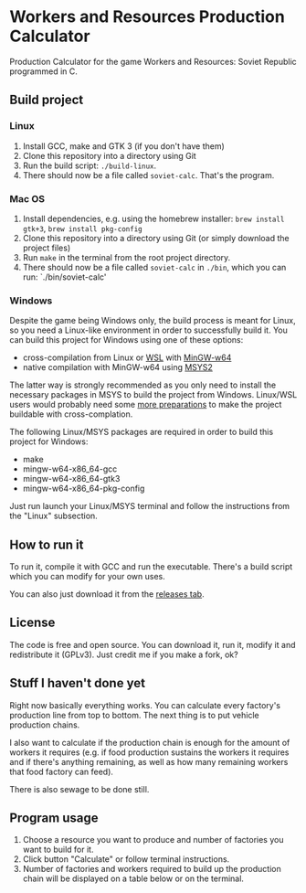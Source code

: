 # Workers and Resources Production Calculator

Production Calculator for the game Workers and Resources: Soviet Republic programmed in C.

## Build project

### Linux

1. Install GCC, make and GTK 3 (ìf you don't have them)
2. Clone this repository into a directory using Git
3. Run the build script: `./build-linux`.
4. There should now be a file called `soviet-calc`. That's the program.

### Mac OS

1. Install dependencies, e.g. using the homebrew installer: `brew install gtk+3`, `brew install pkg-config`
3. Clone this repository into a directory using Git (or simply download the project files)
4. Run `make` in the terminal from the root project directory.
5. There should now be a file called `soviet-calc` in `./bin`, which you can run: `./bin/soviet-calc'

### Windows

Despite the game being Windows only, the build process is meant for Linux,
so you need a Linux-like environment in order to successfully build it.
You can build this project for Windows using one of these options:

* cross-compilation from Linux or [WSL](https://learn.microsoft.com/en-us/windows/wsl/install)
with [MinGW-w64](https://www.mingw-w64.org/)
* native compilation with MinGW-w64 using [MSYS2](https://www.msys2.org/)

The latter way is strongly recommended as you only need to install the necessary packages
in MSYS to build the project from Windows. Linux/WSL users would probably need some
[more preparations](https://discourse.gnome.org/t/desperately-need-help-with-mingw64-and-gtk-3-0-for-cross-compilation-from-linux-wsl-ubuntu-to-windows/15150/7)
to make the project buildable with cross-complation.

The following Linux/MSYS packages are required in order to build this project for Windows:

* make
* mingw-w64-x86_64-gcc
* mingw-w64-x86_64-gtk3
* mingw-w64-x86_64-pkg-config

Just run launch your Linux/MSYS terminal and follow the instructions from the "Linux" subsection.

## How to run it

To run it, compile it with GCC and run the executable. There's a build script which you can modify for your own uses.

You can also just download it from the [releases tab](https://github.com/augustopereiratx/workers-and-resources-production-calculator/releases).

## License

The code is free and open source. You can download it, run it, modify it and redistribute it (GPLv3). Just credit me if you make a fork, ok?

## Stuff I haven't done yet

Right now basically everything works. You can calculate every factory's production line from top to bottom. The next thing is to put vehicle production chains.

I also want to calculate if the production chain is enough for the amount of workers it requires (e.g. if food production sustains the workers it requires and if there's anything remaining, as well as how many remaining workers that food factory can feed).

There is also sewage to be done still.

## Program usage

1. Choose a resource you want to produce and number of factories you want to build for it.
2. Click button "Calculate" or follow terminal instructions.
3. Number of factories and workers required to build up the production chain will be displayed on a table below or on the terminal.
